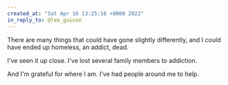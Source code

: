 ```yaml
---
created_at: "Sat Apr 16 13:25:16 +0000 2022"
in_reply_to: @leo_guinan
---
```


There are many things that could have gone slightly differently, and I could have ended up homeless, an addict, dead.

I've seen it up close. I've lost several family members to addiction. 

And I'm grateful for where I am. I've had people around me to help.